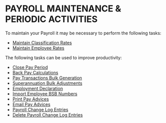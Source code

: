 # PAYROLL MAINTENANCE & PERIODIC ACTIVITIES
To maintain your Payroll it may be necessary to perform the following tasks:

*	[Maintain Classification Rates](au-payroll-periodic-activities-classification-rates.md)
*	[Maintain Employee Rates](au-payroll-periodic-activities-employee-rates.md)

The following tasks can be used to improve productivity:
*	[Close Pay Period](au-payroll-periodic-activities-close-pay-period.md) 
*	[Back Pay Calculations](au-payroll-periodic-activities-back-pay-calculations.md)
*	[Pay Transactions Bulk Generation](au-payroll-periodic-activities-pay-transaction-bulk-generation.md) 
*	[Superannuation Bulk Adjustments](au-payroll-periodic-activities-superannuation-bulk-adjustment.md)
*	[Employment Declaration](au-payroll-periodic-activities-employment-declarations.md)
*	[Import Employee BSB Numbers](au-payroll-periodic-activities-import-employee-bsb-numbers.md)
*	[Print Pay Advices](au-payroll-report-print-email-pay-advices.md)
*	[Email Pay Advices](au-payroll-report-print-email-pay-advices.md)
*	[Payroll Change Log Entries](au-payroll-periodic-activities-payroll-change-log-entries.md)
*	[Delete Payroll Change Log Entries](au-payroll-periodic-activities-payroll-change-log-entries.md)

